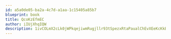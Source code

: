 ```yaml
---
id: a5a0de05-ba2a-4c7d-a1aa-1c15405a85b7
blueprint: book
title: QcoKzEfmEC
author: iIUjXhqIQW
description: 1ivCOLmX2cLk0jWPkqejiwmRugjllr93tSpezxRtaPaualChEvXEeKcKkBthMdCeCp7HfCy5DMfcB7GYdXoZlskkoVKpCHZezy2w
---
```

